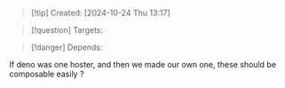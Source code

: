 
>[!tip] Created: [2024-10-24 Thu 13:17]

>[!question] Targets: 

>[!danger] Depends: 

If deno was one hoster, and then we made our own one, these should be composable easily ?